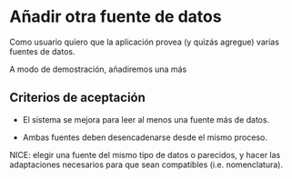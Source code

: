 # Añadir otra fuente de datos

Como usuario quiero que la aplicación provea (y quizás agregue) varias fuentes de datos.

A modo de demostración, añadiremos una más

## Criterios de aceptación

* El sistema se mejora para leer al menos una fuente más de datos.

* Ambas fuentes deben desencadenarse desde el mismo proceso.

NICE: elegir una fuente del mismo tipo de datos o parecidos, y hacer las adaptaciones necesarios para que sean compatibles (i.e. nomenclatura).



